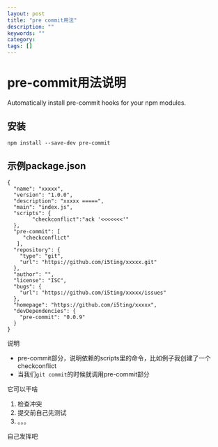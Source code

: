 ```yaml
---
layout: post
title: "pre commit用法"
description: ""
keywords: ""
category: 
tags: []
---
```


# pre-commit用法说明

Automatically install pre-commit hooks for your npm modules.

## 安装

	npm install --save-dev pre-commit

## 示例package.json

```
{
  "name": "xxxxx",
  "version": "1.0.0",
  "description": "xxxxx =====",
  "main": "index.js",
  "scripts": {
		"checkconflict":"ack '<<<<<<<'"
  },
  "pre-commit": [
     "checkconflict"
   ],
  "repository": {
    "type": "git",
    "url": "https://github.com/i5ting/xxxxx.git"
  },
  "author": "",
  "license": "ISC",
  "bugs": {
    "url": "https://github.com/i5ting/xxxxx/issues"
  },
  "homepage": "https://github.com/i5ting/xxxxx",
  "devDependencies": {
    "pre-commit": "0.0.9"
  }
}
```

说明

- pre-commit部分，说明依赖的scripts里的命令，比如例子我创建了一个checkconflict
- 当我们`git commit`的时候就调用pre-commit部分

它可以干啥

1. 检查冲突
1. 提交前自己先测试
1. 。。。

自己发挥吧
